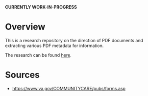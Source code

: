 **CURRENTLY WORK-IN-PROGRESS**

# Overview

This is a research repository on the direction of PDF documents and extracting various PDF metadata for information.

The research can be found [here](https://fartbagxp.github.io/pdf-xfa-detection).

# Sources

- https://www.va.gov/COMMUNITYCARE/pubs/forms.asp
